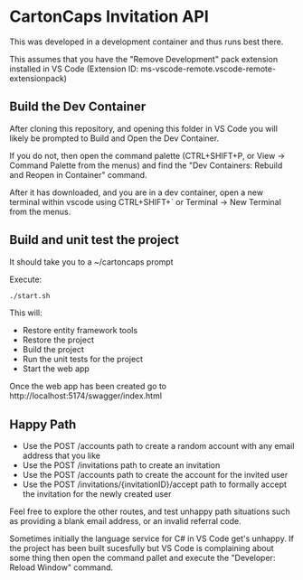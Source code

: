 # CartonCaps Invitation API
This was developed in a development container and thus runs best there.

This assumes that you have the "Remove Development" pack extension installed in VS Code (Extension ID: ms-vscode-remote.vscode-remote-extensionpack)

## Build the Dev Container

After cloning this repository, and opening this folder in VS Code you will likely be prompted to Build and Open the Dev Container.

If you do not, then open the command palette (CTRL+SHIFT+P, or View -> Command Palette from the menus) and find the "Dev Containers: Rebuild and Reopen in Container" command. 

After it has downloaded, and you are in a dev container, open a new terminal within vscode using CTRL+SHIFT+` or Terminal -> New Terminal from the menus.

## Build and unit test the project

It should take you to a ~/cartoncaps prompt

Execute:

```bash
./start.sh
```

This will:
- Restore entity framework tools
- Restore the project
- Build the project
- Run the unit tests for the project
- Start the web app

Once the web app has been created go to http://localhost:5174/swagger/index.html

## Happy Path
- Use the POST /accounts path to create a random account with any email address that you like
- Use the POST /invitations path to create an invitation
- Use the POST /accounts path to create the account for the invited user
- Use the POST /invitations/{invitationID}/accept path to formally accept the invitation for the newly created user

Feel free to explore the other routes, and test unhappy path situations such as providing a blank email address, or an invalid referral code.

Sometimes initially the language service for C# in VS Code get's unhappy. If the project has been built sucesfully but VS Code is complaining about some thing then open the command pallet and execute the "Developer: Reload Window" command.

